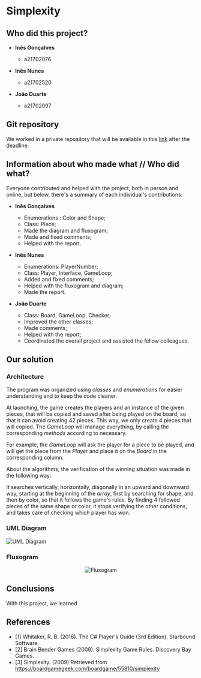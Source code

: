 # Simplexity

## Who did this project?

* __Inês Gonçalves__
    * a21702076

* __Inês Nunes__
    * a21702520

* __João Duarte__
    * a21702097

## Git repository

We worked in a private repository that will be available in this
[link](https://github.com/JoaoAlexandreDuarte/1-Projeto-LP) after the deadline.

## Information about who made what // Who did what?

Everyone contributed and helped with the project, both in person and online,
but below, there's a summary of each individual's contributions:

* __Inês Gonçalves__
    * Enumerations : Color and Shape;
    * Class: Piece;
    * Made the diagram and fluxogram;
    * Made and fixed comments;
    * Helped with the report.

* __Inês Nunes__
    * Enumerations: PlayerNumber;
    * Class: Player, Interface, GameLoop;
    * Added and fixed comments;
    * Helped with the fluxogram and diagram;
    * Made the report.

* __João Duarte__
    * Class: Board, GameLoop, Checker;
    * Improved the other classes;
    * Made comments;
    * Helped with the report;
    * Coordinated the overall project and assisted the fellow colleagues.

## Our solution

### Architecture

The program was organized using _classes_ and _enumerations_ for easier
understanding and to keep the code cleaner.

At launching, the game creates the players and an instance of the given pieces,
that will be copied and saved after being played on the board, so that it can
avoid creating 42 pieces. This way, we only create 4 pieces that will copied.
The _GameLoop_ will manage everything, by calling the corresponding _methods_
according to necessary.

For example, the _GameLoop_ will ask the player for a piece to be played, and
will get the piece from the _Player_ and place it on the _Board_ in the
corresponding column.

About the algorithms, the verification of the winning situation was made in the
following way:

It searches vertically, horizontally, diagonally in an upward and downward way,
starting at the beginning of the _array_, first by searching for shape, 
and then by color, so that it follows the game's rules.
By finding 4 followed pieces of the same shape or color, it stops verifying the
other conditions, and takes care of checking which player has won.

### UML Diagram

![UML Diagram](https://i.imgur.com/ldm1VDp.png)

### Fluxogram

<p align="center">
  <img src="https://i.imgur.com/APlLnv6.png" alt="Fluxogram"/>
</p>

## Conclusions

With this project, we learned 

## References

* <a name="ref1">[1]</a> Whitaker, R. B. (2016). The C# Player's Guide
  (3rd Edition). Starbound Software.
* <a name="ref2">[2]</a> Brain Bender Games (2009). Simplexity Game Rules.
  Discovery Bay Games.
* <a name="ref3">[3]</a> Simplexity. (2009) Retrieved from
  https://boardgamegeek.com/boardgame/55810/simplexity

